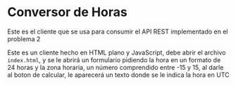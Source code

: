# Conversor de Horas

Este es el cliente que se usa para consumir el API REST implementado en el problema 2

Este es un cliente hecho en HTML plano y JavaScript, debe abrir el archivo `index.html`, y se le abrirá un formulario pidiendo la hora en un formato de 24 horas y la zona horaria, un número comprendido entre -15 y 15, al darle al boton de calcular, le aparecerá un texto donde se le indica la hora en UTC